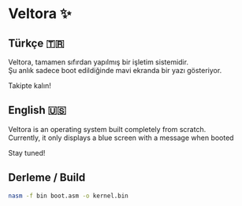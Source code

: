 # Veltora ✨

## Türkçe 🇹🇷

Veltora, tamamen sıfırdan yapılmış bir işletim sistemidir.  
Şu anlık sadece boot edildiğinde mavi ekranda bir yazı gösteriyor.

Takipte kalın!

## English 🇺🇸

Veltora is an operating system built completely from scratch.  
Currently, it only displays a blue screen with a message when booted

Stay tuned!

## Derleme / Build

```bash
nasm -f bin boot.asm -o kernel.bin
